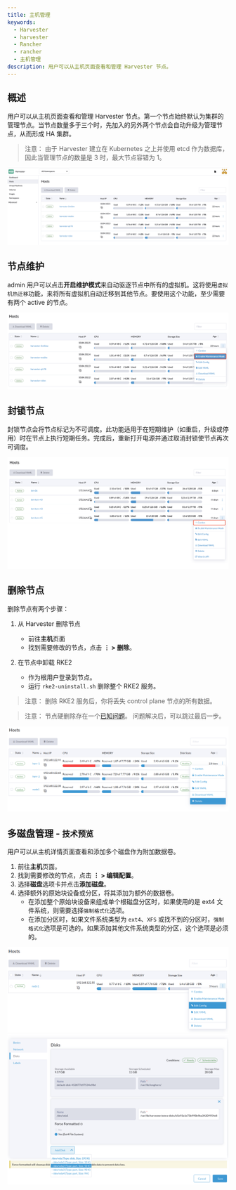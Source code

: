 ```yaml
---
title: 主机管理
keywords:
  - Harvester
  - harvester
  - Rancher
  - rancher
  - 主机管理
description: 用户可以从主机页面查看和管理 Harvester 节点。
---
```


## 概述

用户可以从主机页面查看和管理 Harvester 节点。第一个节点始终默认为集群的管理节点。当节点数量多于三个时，先加入的另外两个节点会自动升级为管理节点，从而形成 HA 集群。

> 注意：
> 由于 Harvester 建立在 Kubernetes 之上并使用 etcd 作为数据库，因此当管理节点的数量是 3 时，最大节点容错为 1。

![host.png](./assets/host.png)


## 节点维护

admin 用户可以点击**开启维护模式**来自动驱逐节点中所有的虚拟机。这将使用`虚拟机热迁移`功能，来将所有虚拟机自动迁移到其他节点。要使用这个功能，至少需要有两个 active 的节点。

![node-maintenance.png](./assets/node-maintenance.png)

## 封锁节点

封锁节点会将节点标记为不可调度。此功能适用于在短期维护（如重启，升级或停用）时在节点上执行短期任务。完成后，重新打开电源并通过取消封锁使节点再次可调度。

![cordon-node.png](./assets/cordon-nodes.png)

## 删除节点

删除节点有两个步骤：

1. 从 Harvester 删除节点
   - 前往**主机**页面
   - 找到需要修改的节点，点击 **⋮ > 删除**。

2. 在节点中卸载 RKE2
   - 作为根用户登录到节点。
   - 运行 `rke2-uninstall.sh` 删除整个 RKE2 服务。

> 注意：
> 删除 RKE2 服务后，你将丢失 control plane 节点的所有数据。

> 注意：
节点硬删除存在一个[已知问题](https://github.com/harvester/harvester/issues/1497)。
问题解决后，可以跳过最后一步。

![delete.png](./assets/delete.png)

## 多磁盘管理 - `技术预览`

用户可以从主机详情页面查看和添加多个磁盘作为附加数据卷。

1. 前往**主机**页面。
2. 找到需要修改的节点，点击 **⋮ > 编辑配置**。
2. 选择**磁盘**选项卡并点击**添加磁盘**。
3. 选择额外的原始块设备或分区，将其添加为额外的数据卷。
   - 在添加整个原始块设备来组成单个根磁盘分区时，如果使用的是 ext4 文件系统，则需要选择`强制格式化`选项。
   - 在添加分区时，如果文件系统类型为 `ext4`、`XFS` 或找不到的分区时，`强制格式化`选项是可选的。如果添加其他文件系统类型的分区，这个选项是必须的。

![Edit Config](./assets/edit-config.png)
![Add Disks](./assets/add-disks.png)
